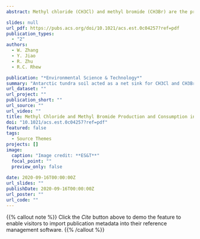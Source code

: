 ```yaml
---
abstract: Methyl chloride (CH3Cl) and methyl bromide (CH3Br) are the predominant carriers of natural chlorine and bromine from the troposphere to the stratosphere, which can catalyze the destruction of stratospheric ozone. Here, penguin colony soils (PCS) and the adjacent tundra soils (i.e., penguin-lacking colony soils, PLS), seal colony soils (SCS), tundra marsh soils (TMS), and normal upland tundra soils (UTS) in coastal Antarctica were collected and incubated for the first time to confirm that these soils were CH3Cl and CH3Br sources or sinks. Overall, tundra soil acted as a net sink for CH3Cl and CH3Br with potential flux ranges from −18.1 to −2.8 pmol g–1 d–1 and −1.32 to −0.24 pmol g–1 d–1, respectively. The deposition of penguin guano or seal excrement into tundra soils facilitated the simultaneous production of CH3Cl and CH3Br and resulted in a smaller sink in PCS, SCS, and PLS. Laboratory-based thermal treatments and anaerobic incubation experiments suggested that the consumption of CH3Cl and CH3Br was predominantly mediated by microbes while the production was abiotic and O2 independent. Temperature gradient incubations revealed that increasing soil temperature promoted the consumption of CH3Cl and CH3Br in UTS, suggesting that the regional sink may increase with Antarctic warming, depending on changes in soil moisture and abiotic production rates.

slides: null
url_pdf: https://pubs.acs.org/doi/10.1021/acs.est.0c04257?ref=pdf
publication_types:
  - "2"
authors:
  - W. Zhang
  - Y. Jiao
  - R. Zhu
  - R.C. Rhew

publication: "*Environmental Science & Technology*"
summary: "Antarctic tundra soil acted as a net sink for CH3Cl and CH3Br"
url_dataset: ""
url_project: ""
publication_short: ""
url_source: ""
url_video: ""
title: Methyl Chloride and Methyl Bromide Production and Consumption in Coastal Antarctic Tundra Soils Subject to Sea Animal Activities
doi: "10.1021/acs.est.0c04257?ref=pdf"
featured: false
tags:
  - Source Themes
projects: []
image:
  caption: "Image credit: **ES&T**"
  focal_point: ""
  preview_only: false  
  
date: 2020-09-16T00:00:00Z  
url_slides: ""
publishDate: 2020-09-16T00:00:00Z
url_poster: ""
url_code: ""
---
```


{{% callout note %}}
Click the *Cite* button above to demo the feature to enable visitors to import publication metadata into their reference management software.
{{% /callout %}}
